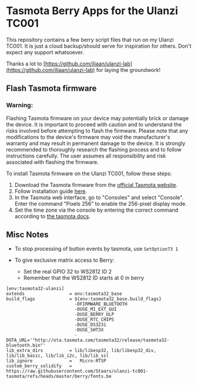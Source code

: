 # Tasmota Berry Apps for the Ulanzi TC001

This repository contains a few berry script files that run on my Ulanzi TC001.
It is just a cloud backup/should serve for inspiration for others. Don't expect any support whatsoever.

Thanks a lot to [https://github.com/iliaan/ulanzi-lab](https://github.com/iliaan/ulanzi-lab) for laying the groundwork!

## Flash Tasmota firmware

### **Warning**: 
Flashing Tasmota firmware on your device may potentially brick or damage the device. It is important to proceed with caution and to understand the risks involved before attempting to flash the firmware. Please note that any modifications to the device's firmware may void the manufacturer's warranty and may result in permanent damage to the device. It is strongly recommended to thoroughly research the flashing process and to follow instructions carefully. The user assumes all responsibility and risk associated with flashing the firmware.

To install Tasmota firmware on the Ulanzi TC001, follow these steps:

1. Download the Tasmota firmware from the [official Tasmota website](http://ota.tasmota.com/tasmota32/release/).
2. Follow installation guide [here](https://templates.blakadder.com/ulanzi_TC001.html).
3. In the Tasmota web interface, go to "Consoles" and select "Console". Enter the command "Pixels 256" to enable the 256-pixel display mode.
4. Set the time zone via the console by entering the correct command according to [the tasmota docs](https://tasmota.github.io/docs/Timezone-Table/).


## Misc Notes

- To stop processing of button events by tasmota, use `SetOption73 1`

- To give exclusive matrix access to Berry:
  - Set the real GPIO 32 to WS2812 ID 2
  - Remember that the WS2812 ID starts at 0 in berry

```
[env:tasmota32-ulanzi]
extends                 = env:tasmota32_base
build_flags             = ${env:tasmota32_base.build_flags}
                          -DFIRMWARE_BLUETOOTH
                          -DUSE_MI_EXT_GUI
                          -DUSE_BERRY_ULP
                          -DUSE_RTC_CHIPS
                          -DUSE_DS3231
                          -DUSE_SHT3X
                          -DOTA_URL='"http://ota.tasmota.com/tasmota32/release/tasmota32-bluetooth.bin"'
lib_extra_dirs          = lib/libesp32, lib/libesp32_div, lib/lib_basic, lib/lib_i2c, lib/lib_ssl
lib_ignore              =   Micro-RTSP
custom_berry_solidify   = https://raw.githubusercontent.com/Staars/ulanzi-tc001-tasmota/refs/heads/master/berry/fonts.be
```



